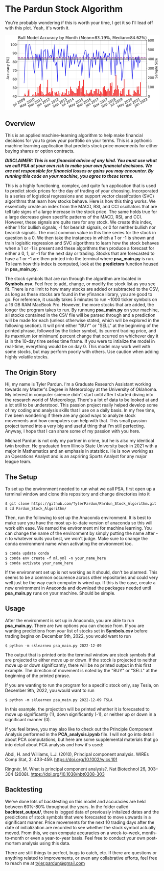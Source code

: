 # The Pardun Stock Algorithm

You're probably wondering if this is worth your time, I get it so I'll lead off with this plot. Yeah, it's worth it.

![plot](acc_month.jpg)

## Overview
 This is an applied machine-learning algorithm to help make financial decisions for you to grow your portfolio on your terms. This is a pythonic machine learning application that predicts stock price movements for either buying shares or option contracts.
 
 ***DISCLAIMER: This is not financial advice of any kind. You must use what we call PSA at your own risk to make your own financial decisions. We are not responsible for financial losses or gains you may encounter. By running this code on your machine, you agree to these terms.***

This is a highly functioning, complex, and quite fun application that is used to predict stock prices for the day of trading of your choosing. Incorporated is a series of logistical regressions and support vector classifcation (SVC) algorithms that learn how stocks behave. Here is how this thing works. We essentially create an index from the MACD, RSI, and CCI oscillators that are tell tale signs of a large increase in the stock price. The same holds true for a large decrease given specific patterns of the MACD, RSI, and CCI. However, these signals are quite rare for any stock. We create this index, either 1 for bullish signals, -1 for bearish signals, or 0 for neither bullish nor bearish signals. The most common value in this time series for the stock in question is a 0. We then take the instances in which a 1 or -1 is shown and train logisitic regression and SVC algorithms to learn how the stock behaves when a 1 or -1 is present and these algorithms then produce a forecast for either a 0, 1, or -1 for the next day or trading. Stocks that are forecasted to have a 1 or -1 are then printed into the terminal where **psa_main.py** is run. To learn how this index is computed, look at the **predictors** function housed in **psa_main.py**.


The stock symbols that are run through the algorithm are located in **Symbols.csv**. Feel free to add, change, or modify the stock list as you see fit. There is no limit to how many stocks are added or subtracted to the CSV, as long as these stocks are found in the yfinance library, you are good to go. For reference, it usually takes 5 minutes to run ~1000 ticker symbols on a 16 GB RAM MacBook Pro. However, the more stocks that are added, the longer the program takes to run. By runnung **psa_main.py** on your machine, all stocks contained in the CSV file will be parsed through and a prediction will be made for each (unless otherwise stated, which will be explored in the following section). It will print either "BUY" or "SELL" at the beginning of the printed phrase, followed by the ticker symbol, its current trading price, and its maxmium (or minimum) percent change that ocurred on whichever day it is in the 10-day time series time frame. If you were to intialize the model in real-time, everything would be on day 0. This model may work well with some stocks, but may perform poorly with others. Use caution when adding highly volatile stocks. 

## The Origin Story
Hi, my name is Tyler Pardun. I'm a Graduate Research Assistant working towards my Master's Degree in Meteorology at the University of Oklahoma. My interest in computer science didn't start until after I started diving into the research world of Meteorology. There's a lot of data to be looked at and a lot still to be understood. This passion project really helped develop some of my coding and analysis skills that I use on a daily basis. In my free time, I've been wondering if there are any good ways to analyze stock movements and how computers can help with that. This small passion project turned into a very big and useful thing that I'm still perfecting. Anyway, I hope that I can share some of my passion with you here.

Michael Pardun is not only my partner in crime, but he is also my identical twin brother. He graduated from Illinois State University back in 2021 with a major in Mathematics and an emphasis in statsitics. He is now working as an Operations Analyst and is an aspriring Sports Analyst for any major league team.


## The Setup
To set up the environment needed to run what we call PSA, first open up a terminal window and clone this repository and change directories into it

```
$ git clone https://github.com/TylerPardun/Pardun_Stock_Algorithm.git
$ cd Pardun_Stock_Algorithm/
```

Then, run the following to set up the Anaconda environment. It is best to make sure you have the most up-to-date version of anaconda so this will work eith ease. We named the environment ml for machine learning. You can change the name of the environment by simply putting the name after -n to whatever suits you best, we won't judge. Make sure to change the conda environment name when activating the environment too.

```
$ conda update conda
$ conda env create -f ml.yml -n your_name_here
$ conda activate your_name_here
```

If the environment set up is not working as it should, don't be alarmed. This seems to be a common occurence across other repositories and could very well just be the way each computer is wired up. If this is the case, create a new environment in Anaconda and download the packages needed until **psa_main.py** runs on your machine. Should be simple.

## Usage
After the environment is set up in Anaconda, you are able to run **psa_main.py**. There are two options you can choose from. If you are wanting predictions from your list of stocks set in **Symbols.csv** before trading begins on December 9th, 2022, you would want to run

```
$ python -m sklearnex psa_main.py 2022-12-09
```

The output that is printed onto the terminal window are stock symbols that are projected to either move up or down. If the stock is projected to neither move up or down significantly, there will be no printed output in this first example. The direction of movement is noted by the "BUY" or "SELL" at the beginning of the printed phrase.
  
If you are wanting to run the program for a specific stock only, say Tesla, on December 9th, 2022, you would want to run

```
$ python -m sklearnex psa_main.py 2022-12-09 TSLA
```

In this example, the projection will be printed whether it is forecasted to move up significantly (1), down significantly (-1), or neither up or down in a significant manner (0).

If you feel brave, you may also like to check out the Principle Component Analysis performed in the **PCA_analysis.ipynb** file. I will not go into detail about PCA computations, but here are some supplemental materials that go into detail about PCA analysis and how it's used:

Abdi, H. and Williams, L.J. (2010), Principal component analysis. WIREs Comp Stat, 2: 433-459. https://doi.org/10.1002/wics.101

Ringnér, M. What is principal component analysis?. Nat Biotechnol 26, 303–304 (2008). https://doi.org/10.1038/nbt0308-303


## Backtesting
We've done lots of backtesting on this model and accuracies are held between 60%-80% throughout the years. In the folder called **backtest_output/**, there is logged data of previously initalized dates and the predictions of stock symbols that were forecasted to move upwards in a significant manner. Price movements for the next 10 trading days after the date of initialization are recorded to see whether the stock symbol actually moved. From this, we can compute accuracies on a week-to-week, month-to-month or even a year-to-year basis. Feel free to conduct your own post-mortem analysis using this data. 

There are still things to perfect, bugs to catch, etc. If there are questions or anything related to improvements, or even any collabrative efforts, feel free to reach me at tyler.pardun@gmail.com
